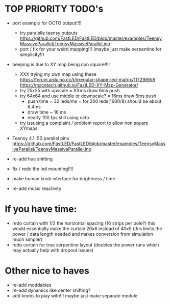 # TOP PRIORITY TODO's
 - port example for OCTO output!!!!
    - try paralelle teensy outputs https://github.com/FastLED/FastLED/blob/master/examples/TeensyMassiveParallel/TeensyMassiveParallel.ino
    - port / fix for your weird mapping!!! (maybe just make serpentine for simplicity!!)

 - beeping is due to XY map being non square!!!!
    - XXX trying my own map using these https://forum.arduino.cc/t/irregular-shape-led-matrix/1172989/8  https://macetech.github.io/FastLED-XY-Map-Generator/
    - try 25x25 with upscale = XXms draw 6ms push
    - try 64x64 and use middle or downscale? = 16ms draw 6ms push
        - push time = 32 leds/ms = for 200 leds(1600/8) should be about 6.4ms
        - draw time ~ 16 ms 
        - nearly 100 fps still using octo
    - try issueing a complaint / problem report to allow non square XYmaps


 - Teensy 4.1: 50 parallel pins
    https://github.com/FastLED/FastLED/blob/master/examples/TeensyMassiveParallel/TeensyMassiveParallel.ino


 - re-add hue shifting
 - fix / redo the led mounting!!!!
 - make human knob interface for brightness / time
 - re-add music reactivity

# If you have time:
 - redo curtain with 1/2 the horizontal spacing (16 strips per pole?)  this would essentially make the curtain 20x6 instead of 40x5 (this limits the power / data length needed and makes conversion from simulation much simpler)
 - redo curtain for true serpentine layout (doubles the power runs which may actually help with dropout issues)

# Other nice to haves
 - re-add moddables
 - re-add dynamics like center shifting?
 - add knobs to play with!!! maybe just make separate module

